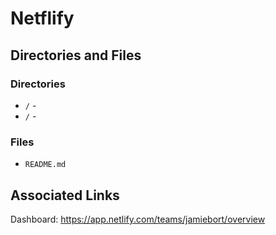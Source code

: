 # Netflify

## Directories and Files
### Directories
* `/` - 
* `/` -

### Files
* `README.md`

## Associated Links
Dashboard:
https://app.netlify.com/teams/jamiebort/overview